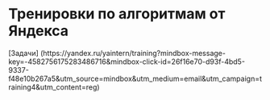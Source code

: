 <h1>Тренировки по алгоритмам от Яндекса</h1>
[Задачи] (https://yandex.ru/yaintern/training?mindbox-message-key=-4582756175283486716&mindbox-click-id=26f16e70-d93f-4bd5-9337-f48e10b267a5&utm_source=mindbox&utm_medium=email&utm_campaign=training4&utm_content=reg)
